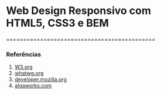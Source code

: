 # Web Design Responsivo com HTML5, CSS3 e BEM
============================================
### Referências
  1. [W3.org](https://www.w3.org/)
  2. [whatwg.org](https://whatwg.org/)
  3. [developer.mozilla.org](https://developer.mozilla.org/pt-BR/)
  4. [algaworks.com](https://app.algaworks.com/meus-cursos/html-css-bem)